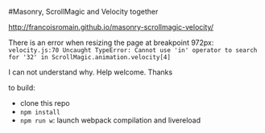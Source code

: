 #Masonry, ScrollMagic and Velocity together

http://francoisromain.github.io/masonry-scrollmagic-velocity/

There is an error when resizing the page at breakpoint 972px: 
`velocity.js:70 Uncaught TypeError: Cannot use 'in' operator to search for '32' in ScrollMagic.animation.velocity[4]`

I can not understand why. Help welcome. Thanks

to build: 
- clone this repo 
- `npm install` 
- `npm run w`: launch webpack compilation and livereload
